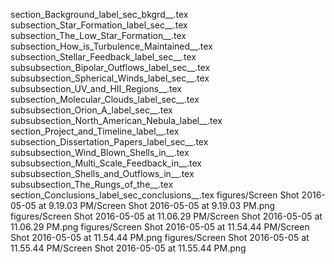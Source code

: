 section_Background_label_sec_bkgrd__.tex
subsection_Star_Formation_label_sec__.tex
subsection_The_Low_Star_Formation__.tex
subsection_How_is_Turbulence_Maintained__.tex
subsection_Stellar_Feedback_label_sec__.tex
subsubsection_Bipolar_Outflows_label_sec__.tex
subsubsection_Spherical_Winds_label_sec__.tex
subsubsection_UV_and_HII_Regions__.tex
subsection_Molecular_Clouds_label_sec__.tex
subsubsection_Orion_A_label_sec__.tex
subsubsection_North_American_Nebula_label__.tex
section_Project_and_Timeline_label__.tex
subsection_Dissertation_Papers_label_sec__.tex
subsubsection_Wind_Blown_Shells_in__.tex
subsubsection_Multi_Scale_Feedback_in__.tex
subsubsection_Shells_and_Outflows_in__.tex
subsubsection_The_Rungs_of_the__.tex
section_Conclusions_label_sec_conclusions__.tex
figures/Screen Shot 2016-05-05 at 9.19.03 PM/Screen Shot 2016-05-05 at 9.19.03 PM.png
figures/Screen Shot 2016-05-05 at 11.06.29 PM/Screen Shot 2016-05-05 at 11.06.29 PM.png
figures/Screen Shot 2016-05-05 at 11.54.44 PM/Screen Shot 2016-05-05 at 11.54.44 PM.png
figures/Screen Shot 2016-05-05 at 11.55.44 PM/Screen Shot 2016-05-05 at 11.55.44 PM.png